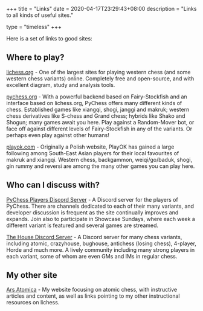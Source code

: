 +++
title = "Links"
date = 2020-04-17T23:29:43+08:00
description = "Links to all kinds of useful sites."

type = "timeless"
+++

Here is a set of links to good sites:


## Where to play? ##
[lichess.org](https://lichess.org/) - One of the largest sites for playing western chess (and some western chess variants) online. Completely free and open-source, and with excellent diagram, study and analysis tools.

[pychess.org](https://www.pychess.org/) - With a powerful backend based on Fairy-Stockfish and an interface based on lichess.org, PyChess offers many different kinds of chess. Established games like xiangqi, shogi, janggi and makruk; western chess derivatives like S-chess and Grand chess; hybrids like Shako and Shogun; many games await you here. Play against a Random-Mover bot, or face off against different levels of Fairy-Stockfish in any of the variants. Or perhaps even play against other humans!

[playok.com](https://playok.com/) - Originally a Polish website, PlayOK has gained a large following among South-East Asian players for their local favourites of makruk and xiangqi. Western chess, backgammon, weiqi/go/baduk, shogi, gin rummy and reversi are among the many other games you can play here.

## Who can I discuss with? ##
[PyChess Players Discord Server](https://discord.gg/aPs8RKr) - A Discord server for the players of PyChess. There are channels dedicated to each of their many variants, and developer discussion is frequent as the site continually improves and expands. Join also to participate in Showcase Sundays, where each week a different variant is featured and several games are streamed.

[The House Discord Server](https://dscrd.me/housechessvariants) - A Discord server for many chess variants, including atomic, crazyhouse, bughouse, antichess (losing chess), 4-player, Horde and much more. A lively community including many strong players in each variant, some of whom are even GMs and IMs in regular chess.

## My other site ##
[Ars Atomica](https://illion-atomic.netlify.app/) - My website focusing on atomic chess, with instructive articles and content, as well as links pointing to my other instructional resources on lichess.
